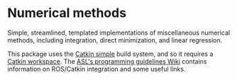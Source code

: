 Numerical methods
=================

Simple, streamlined, templated implementations of miscellaneous numerical methods, including integration, direct minimization, and linear regression.

This package uses the [Catkin simple](https://github.com/catkin/catkin_simple) build system, and so it requires a [Catkin workspace](http://wiki.ros.org/catkin/workspaces). The [ASL's programming guidelines Wiki](https://github.com/ethz-asl/programming_guidelines/wiki) contains information on ROS/Catkin integration and some useful links.
